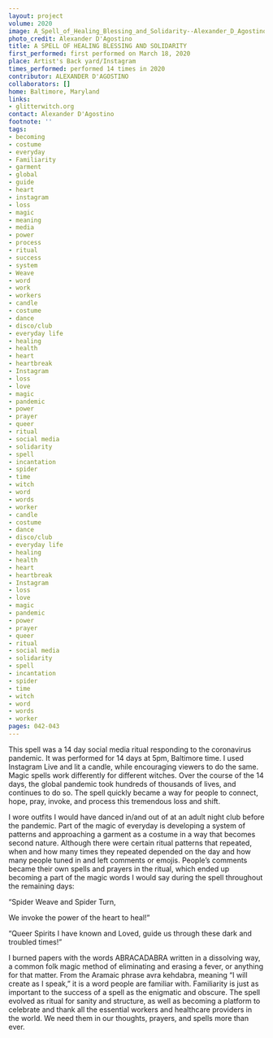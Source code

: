 ```yaml
---
layout: project
volume: 2020
image: A_Spell_of_Healing_Blessing_and_Solidarity--Alexander_D_Agostino.jpg
photo_credit: Alexander D'Agostino
title: A SPELL OF HEALING BLESSING AND SOLIDARITY
first_performed: first performed on March 18, 2020
place: Artist's Back yard/Instagram
times_performed: performed 14 times in 2020
contributor: ALEXANDER D'AGOSTINO
collaborators: []
home: Baltimore, Maryland
links:
- glitterwitch.org
contact: Alexander D'Agostino
footnote: ''
tags:
- becoming
- costume
- everyday
- Familiarity
- garment
- global
- guide
- heart
- instagram
- loss
- magic
- meaning
- media
- power
- process
- ritual
- success
- system
- Weave
- word
- work
- workers
- candle
- costume
- dance
- disco/club
- everyday life
- healing
- health
- heart
- heartbreak
- Instagram
- loss
- love
- magic
- pandemic
- power
- prayer
- queer
- ritual
- social media
- solidarity
- spell
- incantation
- spider
- time
- witch
- word
- words
- worker
- candle
- costume
- dance
- disco/club
- everyday life
- healing
- health
- heart
- heartbreak
- Instagram
- loss
- love
- magic
- pandemic
- power
- prayer
- queer
- ritual
- social media
- solidarity
- spell
- incantation
- spider
- time
- witch
- word
- words
- worker
pages: 042-043
---
```


This spell was a 14 day social media ritual responding to the coronavirus pandemic. It was performed for 14 days at 5pm, Baltimore time. I used Instagram Live and lit a candle, while encouraging  viewers to do the same. Magic spells work differently for different witches. Over the course of the 14 days, the global pandemic took hundreds of thousands of lives, and continues to do so. The spell quickly became a way for people to connect, hope, pray, invoke, and process this tremendous loss and shift. 

I wore outfits I would have danced in/and out of at an adult night club before the pandemic. Part of the magic of everyday is developing a system of patterns and approaching a garment as a costume in a way that becomes second nature. Although there were certain ritual patterns that repeated, when and how many times they repeated depended on the day and how many people tuned in and left comments or emojis. People’s comments became their own spells and prayers in the ritual, which ended up becoming a part of the magic words I would say during the spell throughout the remaining days:

“Spider Weave and Spider Turn,

We invoke the power of the heart to heal!”

“Queer Spirits I have known and Loved, guide us through these dark and troubled times!”

I burned papers with the words ABRACADABRA written in a dissolving way, a common folk magic method of eliminating and erasing a fever, or anything for that matter. From the Aramaic phrase <span class="ITALIC">avra kehdabra</span>, meaning “I will create as I speak,” it is a word people are familiar with. Familiarity is just as important to the success of a spell as the enigmatic and obscure. The spell evolved as ritual for sanity and structure, as well as becoming a platform to celebrate and thank all the essential workers and healthcare providers in the world. We need them in our thoughts, prayers, and spells more than ever.
